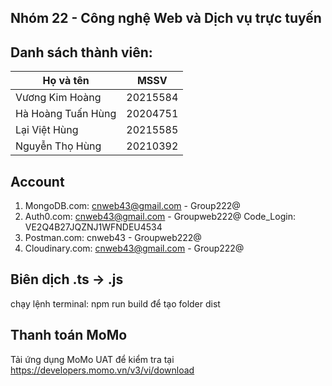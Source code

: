 ## Nhóm 22 - Công nghệ Web và Dịch vụ trực tuyến
## Danh sách thành viên:
| Họ và tên          | MSSV     |
| ------------------ | -------- |
| Vương Kim Hoàng    | 20215584 |
| Hà Hoàng Tuấn Hùng | 20204751 |
| Lại Việt Hùng      | 20215585 |
| Nguyễn Thọ Hùng    | 20210392 |

## Account 
1. MongoDB.com: cnweb43@gmail.com - Group222@
2. Auth0.com: cnweb43@gmail.com - Groupweb222@    Code_Login: VE2Q4B27JQZNJ1WFNDEU4534
3. Postman.com: cnweb43 - Groupweb222@
4. Cloudinary.com: cnweb43@gmail.com - Group222@

## Biên dịch .ts -> .js
chạy lệnh terminal: npm run build để tạo folder dist

## Thanh toán MoMo
Tải ứng dụng MoMo UAT để kiểm tra tại https://developers.momo.vn/v3/vi/download